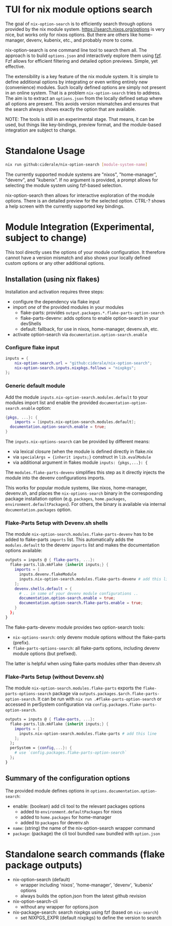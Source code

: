 # TUI for nix module options search

The goal of `nix-option-search` is to efficiently search through options
provided by the nix module system. https://search.nixos.org/options is very
nice, but works only for nixos options. But there are others like home-manager,
devenv, kubenix, etc., and probably more to come. 

nix-option-search is one command line tool to search them all. The approach is
to build `options.json` and interactively explore them using
[fzf](https://junegunn.github.io/fzf/). Fzf allows for efficient filtering and
detailed option previews. Simple, yet effective.

The extensibility is a key feature of the nix module system. It is simple to
define additional options by integrating or even writing entirely new
(convenience) modules. Such locally defined options are simply not present in
an online system. That is a problem `nix-option-search` tries to address. The
aim is to extract an `options.json` from the locally defined setup where all
options are present. This avoids version mismatches and ensures that the search
always shows exactly the option that are available.

NOTE: The tools is still in an experimental stage. That means, it can be used,
but things like key-bindings, preview format, and the module-based integration
are subject to change.

# Standalone Usage

```sh
nix run github:ciderale/nix-option-search [module-system-name]
```

The currently supported module systems are "nixos", "home-manager", "devenv",
and "kubenix". If no argument is provided, a prompt allows for selecting the
module system using fzf-based selection.

nix-option-search then allows for interactive exploration of the module
options. There is an detailed preview for the selected option. CTRL-? shows
a help screen with the currently supported key bindings.

# Module Integration (Experimental, subject to change)

This tool directly uses the options of your module configuration. It therefore
cannot have a version mismatch and also shows your locally defined custom
options or any other additional options.


## Installation (using nix flakes)

Installation and activation requires three steps:

- configure the dependency via flake input
- import _one_ of the provided modules in your modules
  - flake-parts: provides `output.packages.*.flake-parts-option-search`
  - flake-parts-devenv: adds options to enable option-search in your devShells
  - default: fallback, for use in nixos, home-manager, devenv.sh, etc.
- activate option-search via `documentation.option-search.enable`

### Configure flake input

```nix
inputs = {
	nix-option-search.url = "github:ciderale/nix-option-search";
	nix-option-search.inputs.nixpkgs.follows = "nixpkgs";
};
```

### Generic default module

Add the module `inputs.nix-option-search.modules.default` to your modules
import list and enable the provided `documentation-option-search.enable`
option:

```nix
{pkgs, ...}: {
	imports = [inputs.nix-option-search.modules.default];
  documentation.option-search.enable = true;
}
```

The `inputs.nix-options-search` can be provided by different means:

- via lexical closure (when the module is defined directly in flake.nix
- via `specialArgs = {inherit inputs;}` construct in `lib.evalModule`
- via additional argument in flakes module `inputs: {pkgs,...}: {`

The `modules.flake-parts-devenv` simplifies this step as it directly
injects the module into the devenv configurations imports.

This works for popular module systems, like nixos, home-manager, devenv.sh,
and places the `nix-options-search` binary in the corresponding package installation
option (e.g. `packages`, `home.packages`, `environment.defaultPackages`). For
others, the binary is available via internal `documentation.packages` option.


### Flake-Parts Setup with Devenv.sh shells

The module `nix-option-search.modules.flake-parts-devenv` has to be added to
flake-parts `imports` list. This automatically adds the `modules.default` to
the devenv `imports` list and makes the documentation options available:

```nix
outputs = inputs @ { flake-parts, ...}:
  flake-parts.lib.mkFlake {inherit inputs;} {
    imports = [
      inputs.devenv.flakeModule
      inputs.nix-option-search.modules.flake-parts-devenv # add this line
    ];
    devenv.shells.default = {
      # .. in some of your devenv module configurations ..
      documentation.option-search.enable = true;
      documentation.option-search.flake-parts.enable = true;
    }
  };
}
```

The flake-parts-devenv module provides two option-search tools:

- `nix-options-search`: only devenv module options without the flake-parts (prefix).
- `flake-parts-options-search`: all flake-parts options, including devenv module options (but prefixed).

The latter is helpful when using flake-parts modules other than devenv.sh


### Flake-Parts Setup (without Devenv.sh)

The module `nix-option-search.modules.flake-parts` exports the `flake-parts-options-search`
package via `outputs.packages.$arch.flake-parts-option-search`. It can be run with
`nix run .#flake-parts-option-search` or accessed in perSystem configuration via
`config.packages.flake-parts-option-search`.


```nix
outputs = inputs @ { flake-parts, ...}:
  flake-parts.lib.mkFlake {inherit inputs;} {
    imports = [
      inputs.nix-option-search.modules.flake-parts # add this line
    ];
  };
  perSystem = {config,...}: {
    # use `config.packages.flake-parts-option-search`
  };
}
```

## Summary of the configuration options

The provided module defines options in `options.documentation.option-search`:

- enable: (boolean) add cli tool to the relevant packages options
	- added to `environment.defaultPackages` for nixos
	- added to `home.packages` for home-manager
	- added to `packages` for devenv.sh
- `name`: (string) the name of the nix-option-search wrapper command
- `package`: (package) the cli tool bundled `name` bundled with `option.json`

# Standalone search commands (flake package outputs)

- nix-option-search (default)
  - wrapper including 'nixos', 'home-manager', 'devenv', 'kubenix' options
  - always builds the option.json from the latest github revision
- nix-option-search-cli
  - without any wrapper for options.json
- nix-package-search: search nixpkgs using fzf (based on `nix-search`)
  - set NIXPGS_EXPR (default nixpkgs) to define the version to search
